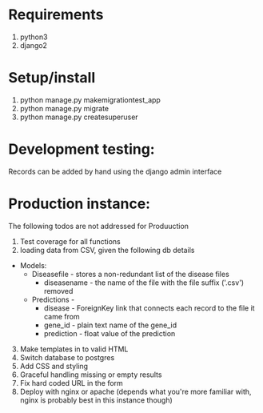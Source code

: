 # Requirements
1. python3
2. django2

# Setup/install
1. python manage.py makemigrationtest_app
2. python manage.py migrate
3. python manage.py createsuperuser

# Development testing:
  Records can be added by hand using the django admin interface

# Production instance:
  The following todos are not addressed for Produuction

1. Test coverage for all functions
2. loading data from CSV, given the following db details
  * Models:
    * Diseasefile - stores a non-redundant list of the disease files
      * diseasename - the name of the file with the file suffix ('.csv') removed
    * Predictions -
      * disease - ForeignKey link that connects each record to the file it came from
      * gene_id - plain text name of the gene_id
      * prediction - float value of the prediction
3. Make templates in to valid HTML
4. Switch database to postgres
4. Add CSS and styling
5. Graceful handling missing or empty results
6. Fix hard coded URL in the form
7. Deploy with nginx or apache (depends what you're more familiar with, nginx is probably best in this instance though)
